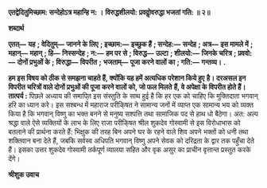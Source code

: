 **एतद्वेदितुमिच्छाम: सन्देहोऽत्र महान्हि न: ।** **विरुद्धशीलयो: प्रववोॢवरुद्धा भजतां गति: ॥ २॥** 

**शब्दार्थ** 

**एतत्—** **यह** **; वेदितुम्—** **जानने के लिए** **; इच्छाम:—** **इच्छुक हैं** **; सन्देह:—** **सन्देह** **; अत्र—** **इस मामले में** **; महान्—** **महान्** **; हि—** **निस्सन्देह** **; न:—** **हम पर से** **; विरुद्ध—** **उल्टा** **; शीलयो:—** **जिनके चरित्र** **; प्रववो:—** **दोनों प्रभुओं के** **; विरुद्धा—** **विपरीत** **;** **भजताम्—** **पूजा करने वालों का** **; गति:—** **गन्तव्य।** **.** 

**हम इस विषय को ठीक से समझना चाहते हैं, क्योंकि यह हमें अत्यधिक परेशान किये हुए** **है। दरअसल इन विपरीत चरित्रों वाले दोनों प्रभुओं की पूजा करने वालों को, जो फल मिलते** **हैं, वे अपेक्षा के विपरीत होते हैं।** **तात्पर्य :** पिछले अध्याय की समापि्त इस संस्तुति के साथ हुई है कि हर एक को चाहिए कि मुक्तिदाता भगवान् हरि का ध्यान करे। इस सश्बन्ध में महाराज परीकि्षत ने सामान्य जनों में व्याप्त एक सामान्य भय को व्यक्त किया है कि भगवान् विष्णु का भक्त बनने से मनुष्य सश्पत्ति तथा सामाजिक पद से हाथ धो बैठेगा। अत: अल्प श्रद्धा वाले ऐसे व्यक्तियों के लाभ के लिए राजा परीकि्षत श्रील शुकदेव गोस्वामी से इस विरोधाभास को बतलाने की प्रार्थना करते हैं: भिक्षुक की तरह बिन अपने घर के रहने वाले शिव अपने भक्तों को धनी तथा शक्तिवान बना देते हैं, जबकि सर्वस्व अधिपति भगवान् विष्णु अपने सेवक को दरिद्रता के द्वार तक पहुँचा देते हैं। इसका उत्तर शुकदेव गोस्वामी तर्कपूर्ण व्यालया सहित और वृक असुर का प्राचीन वृत्तान्त प्रस्तुत करके देंगे।   

**श्रीशुक उवाच** 